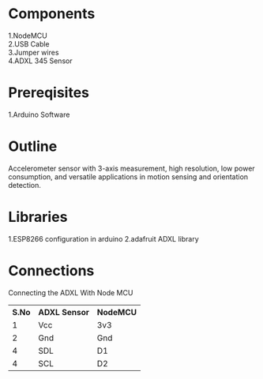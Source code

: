 # Components
1.NodeMCU <br/>
2.USB Cable <br/>
3.Jumper wires <br/>
4.ADXL 345 Sensor


# Prereqisites
1.Arduino Software


# Outline
Accelerometer sensor with 3-axis measurement, high resolution, low power consumption, and versatile applications in motion sensing and orientation detection.

# Libraries
1.ESP8266 configuration in arduino
2.adafruit ADXL library

# Connections
Connecting the ADXL With Node MCU
<table>
  <tr>
    <th>S.No</th>
    <th>ADXL Sensor</th>
    <th>NodeMCU</th>
  </tr>
  <tr>
    <td>1</td>
    <td>Vcc</td>
    <td>3v3</td>
  </tr>
  <tr>
    <td>2</td>
    <td>Gnd</td>
    <td>Gnd</td>
  </tr>
  <tr>
    <td>4</td>
    <td>SDL</td>
    <td>D1</td>
  </tr>
  <tr>
    <td>4</td>
    <td>SCL</td>
    <td>D2</td>
  </tr>
</table>
